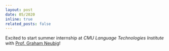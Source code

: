 ```yaml
---
layout: post
date: 05/2020
inline: true
related_posts: false
---
```

Excited to start summer internship at <i>CMU Language Technologies Institute</i> with <a href="http://www.phontron.com/">Prof. Graham Neubig</a>!
